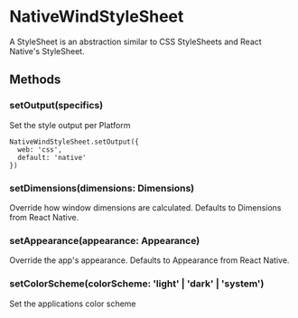 # NativeWindStyleSheet

A StyleSheet is an abstraction similar to CSS StyleSheets and React Native's StyleSheet.

## Methods

### setOutput(specifics)

Set the style output per Platform

```
NativeWindStyleSheet.setOutput({
  web: 'css',
  default: 'native'
})
```

### setDimensions(dimensions: Dimensions)

Override how window dimensions are calculated. Defaults to Dimensions from React Native.

### setAppearance(appearance: Appearance)

Override the app's appearance. Defaults to Appearance from React Native.

### setColorScheme(colorScheme: 'light' | 'dark' | 'system')

Set the applications color scheme
